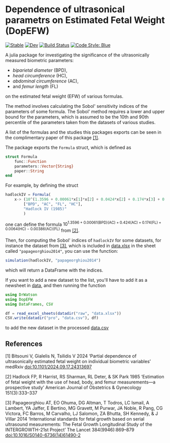 # **D**ependence **o**f ultrasonical **p**arametrs on **E**stimated **F**etal **W**eight (DopEFW)

[![Stable](https://img.shields.io/badge/docs-stable-blue.svg)](https://TsilidisV.github.io/DopEFW.jl/stable/)
[![Dev](https://img.shields.io/badge/docs-dev-blue.svg)](https://TsilidisV.github.io/DopEFW.jl/dev/)
[![Build Status](https://github.com/TsilidisV/DopEFW.jl/actions/workflows/CI.yml/badge.svg?branch=master)](https://github.com/TsilidisV/DopEFW.jl/actions/workflows/CI.yml?query=branch%3Amaster)
[![Code Style: Blue](https://img.shields.io/badge/code%20style-blue-4495d1.svg)](https://github.com/invenia/BlueStyle)

A julia package for investigating the significance of the ultrasonically measured biometric parameters:
- _biparietal diameter_ (BPD),
- _head circumference_ (HC),
- _abdominal circumference_ (AC),
- and _femur length_ (FL)

on the estimated fetal weight (EFW) of various formulas.

The method involves calculating the Sobol' sensitivity indices of the parameters of some formula. The Sobol' method requires a lower and upper bound for the parameters, which is assumed to be the 10th and 90th percentile of the parameters taken from the datasets of various studies.

A list of the formulas and the studies this packages exports can be seen in the complimentary paper of this package [[1]](#1).

The package exports the ``Formula`` struct, which is defined as

```julia
struct Formula
    func::Function
    parameters::Vector{String}
    paper::String
end
```

For example, by defining the struct
```julia
hadlockIV = Formula(
    x-> (10^(1.3596 + 0.00061*x[1]*x[2] + 0.0424*x[2] + 0.174*x[3] + 0.0064*x[4] - 0.00386*x[2]*x[3])),
        ["BPD", "AC", "FL", "HC"],
        "Hadlock IV (1985)"
        )
```

one can define the formula $10^{1.3596+0.00061\left(\text{BPD}\right)\left(\text{AC}\right)+0.424\left(\text{AC}\right)+0.174\left(\text{FL}\right)+0.0064\left(\text{HC}\right)-0.00386\left(\text{AC}\right)\left(\text{FL}\right)}$ from [[2]](#2).

Then, for computing the Sobol' indices of ```hadlockIV``` for some datasets, for instance the dataset from [[3]](#3), which is included in [data.xlsx](DopEFW/data/raw/data.xlsx) in the sheet called ```"papageorghiou2014"```, you can use the function:
```julia
simulation(hadlockIV, "papageorghiou2014") 
```
which will return a DataFrame with the indices.

If you want to add a new dataset to the list, you'll have to add it as a newsheet in [data](DopEFW/data/raw/data.xlsx), and then running the function
```julia
using DrWatson
using DopEFW
using DataFrames, CSV

df = read_excel_sheets(datadir("raw", "data.xlsx"))
CSV.write(datadir("pro", "data.csv"), df)
```
to add the new dataset in the processed [data.csv](DopEFW/data/pro/data.csv)

## References
<a id="1">[1]</a> 
Bitsouni V, Gialelis N, Tsilidis V 2024 ‘Partial dependence of ultrasonically estimated fetal weight on individual biometric variables’ medRxiv [doi:10.1101/2024.09.17.24313697](https://doi.org/10.1101/2024.09.17.24313697)

<a id="2">[2]</a> 
Hadlock FP, R Harrist, RS Sharman, RL Deter, & SK Park 1985 ‘Estimation of fetal weight with the use of head, body, and femur measurements—a prospective study’ American Journal of Obstetrics & Gynecology 151(3):333–337

<a id="3">[3]</a> 
Papageorghiou AT, EO Ohuma, DG Altman, T Todros, LC Ismail, A Lambert, YA Jaffer, E Bertino, MG Gravett, M Purwar, JA Noble, R Pang, CG Victora, FC Barros, M Carvalho, LJ Salomon, ZA Bhutta, SH Kennedy, & J Villar 2014 ‘International standards for fetal growth based on serial ultrasound measurements: The Fetal Growth Longitudinal Study of the INTERGROWTH-21st Project’ The Lancet 384(9946):869–879 [doi:10.1016/S0140-6736(14)61490-2](https://doi.org/10.1016/S0140-6736(14)61490-2)